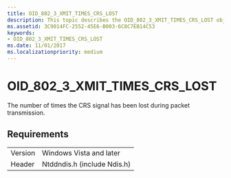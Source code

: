 ```yaml
---
title: OID_802_3_XMIT_TIMES_CRS_LOST
description: This topic describes the OID_802_3_XMIT_TIMES_CRS_LOST object identifier (OID).
ms.assetid: 3C9014FC-2552-45E6-B003-6C8C7EB14C53
keywords:
- OID_802_3_XMIT_TIMES_CRS_LOST
ms.date: 11/01/2017
ms.localizationpriority: medium
---
```


# OID_802_3_XMIT_TIMES_CRS_LOST

The number of times the CRS signal has been lost during packet transmission.

## Requirements

| | |
| --- | --- |
| Version | Windows Vista and later |
| Header | Ntddndis.h (include Ndis.h) |

